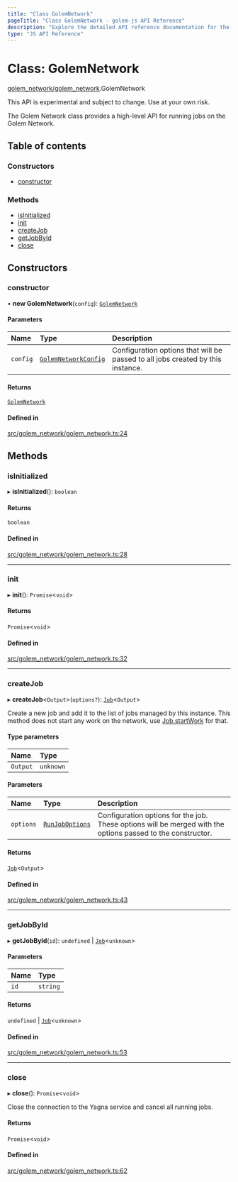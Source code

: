```yaml
---
title: "Class GolemNetwork"
pageTitle: "Class GolemNetwork - golem-js API Reference"
description: "Explore the detailed API reference documentation for the Class GolemNetwork within the golem-js SDK for the Golem Network."
type: "JS API Reference"
---
```

# Class: GolemNetwork

[golem\_network/golem\_network](../modules/golem_network_golem_network).GolemNetwork

This API is experimental and subject to change. Use at your own risk.

The Golem Network class provides a high-level API for running jobs on the Golem Network.

## Table of contents

### Constructors

- [constructor](golem_network_golem_network.GolemNetwork#constructor)

### Methods

- [isInitialized](golem_network_golem_network.GolemNetwork#isinitialized)
- [init](golem_network_golem_network.GolemNetwork#init)
- [createJob](golem_network_golem_network.GolemNetwork#createjob)
- [getJobById](golem_network_golem_network.GolemNetwork#getjobbyid)
- [close](golem_network_golem_network.GolemNetwork#close)

## Constructors

### constructor

• **new GolemNetwork**(`config`): [`GolemNetwork`](golem_network_golem_network.GolemNetwork)

#### Parameters

| Name | Type | Description |
| :------ | :------ | :------ |
| `config` | [`GolemNetworkConfig`](../modules/golem_network_golem_network#golemnetworkconfig) | Configuration options that will be passed to all jobs created by this instance. |

#### Returns

[`GolemNetwork`](golem_network_golem_network.GolemNetwork)

#### Defined in

[src/golem_network/golem_network.ts:24](https://github.com/golemfactory/golem-js/blob/7cee55b/src/golem_network/golem_network.ts#L24)

## Methods

### isInitialized

▸ **isInitialized**(): `boolean`

#### Returns

`boolean`

#### Defined in

[src/golem_network/golem_network.ts:28](https://github.com/golemfactory/golem-js/blob/7cee55b/src/golem_network/golem_network.ts#L28)

___

### init

▸ **init**(): `Promise`\<`void`\>

#### Returns

`Promise`\<`void`\>

#### Defined in

[src/golem_network/golem_network.ts:32](https://github.com/golemfactory/golem-js/blob/7cee55b/src/golem_network/golem_network.ts#L32)

___

### createJob

▸ **createJob**\<`Output`\>(`options?`): [`Job`](job_job.Job)\<`Output`\>

Create a new job and add it to the list of jobs managed by this instance.
This method does not start any work on the network, use [Job.startWork](job_job.Job#startwork) for that.

#### Type parameters

| Name | Type |
| :------ | :------ |
| `Output` | `unknown` |

#### Parameters

| Name | Type | Description |
| :------ | :------ | :------ |
| `options` | [`RunJobOptions`](../modules/job_job#runjoboptions) | Configuration options for the job. These options will be merged with the options passed to the constructor. |

#### Returns

[`Job`](job_job.Job)\<`Output`\>

#### Defined in

[src/golem_network/golem_network.ts:43](https://github.com/golemfactory/golem-js/blob/7cee55b/src/golem_network/golem_network.ts#L43)

___

### getJobById

▸ **getJobById**(`id`): `undefined` \| [`Job`](job_job.Job)\<`unknown`\>

#### Parameters

| Name | Type |
| :------ | :------ |
| `id` | `string` |

#### Returns

`undefined` \| [`Job`](job_job.Job)\<`unknown`\>

#### Defined in

[src/golem_network/golem_network.ts:53](https://github.com/golemfactory/golem-js/blob/7cee55b/src/golem_network/golem_network.ts#L53)

___

### close

▸ **close**(): `Promise`\<`void`\>

Close the connection to the Yagna service and cancel all running jobs.

#### Returns

`Promise`\<`void`\>

#### Defined in

[src/golem_network/golem_network.ts:62](https://github.com/golemfactory/golem-js/blob/7cee55b/src/golem_network/golem_network.ts#L62)
